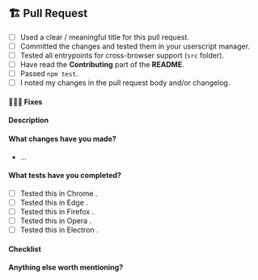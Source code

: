 ## 🏗 Pull Request

<!-- Fill the following checklist. -->
- [ ] Used a clear / meaningful title for this pull request.
- [ ] Committed the changes and tested them in your userscript manager.
- [ ] Tested all entrypoints for cross-browser support (`src` folder).
- [ ] Have read the **Contributing** part of the **README**.
- [ ] Passed `npm test`.
- [ ] I noted my changes in the pull request body and/or changelog.

<!-- Complete the following parts. -->

#### 👷🏾‍♀️ Fixes

<!-- List the issues that this fixes. -->

#### Description

<!-- A clear & concise explanation of the pull and why it was opened. -->

#### What changes have you made?

- ...

#### What tests have you completed?

- [ ] Tested this in Chrome .
- [ ] Tested this in Edge .
- [ ] Tested this in Firefox .
- [ ] Tested this in Opera .
- [ ] Tested this in Electron .

#### Checklist

#### Anything else worth mentioning?

<!-- Please help with the PR process. Remove this section if it is empty. -->
<!-- Leave any extra useful information or mention someone who is concerned. -->
